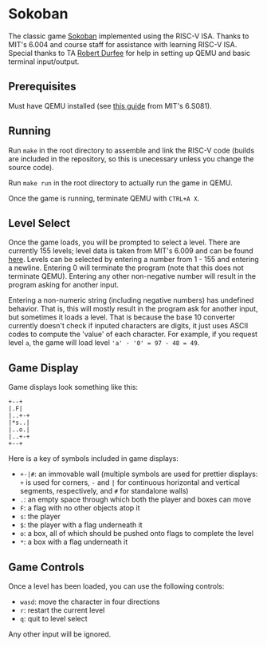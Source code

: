 # Sokoban

The classic game [Sokoban](https://en.wikipedia.org/wiki/Sokoban) implemented using the RISC-V ISA. Thanks to MIT's 6.004 and course staff for assistance with learning RISC-V ISA. Special thanks to TA [Robert Durfee](https://github.com/RobertDurfee) for help in setting up QEMU and basic terminal input/output. 

## Prerequisites
Must have QEMU installed (see [this guide](https://pdos.csail.mit.edu/6.S081/2021/tools.html) from MIT's 6.S081).

## Running
Run `make` in the root directory to assemble and link the RISC-V code (builds are included in the repository, so this is unecessary unless you change the source code).

Run `make run` in the root directory to actually run the game in QEMU. 

Once the game is running, terminate QEMU with `CTRL+A X`.

## Level Select
Once the game loads, you will be prompted to select a level. There are currently 155 levels; level data is taken from MIT's 6.009 and can be found [here](https://py.mit.edu/spring22/labs/lab02). Levels can be selected by entering a number from 1 - 155 and entering a newline. Entering 0 will terminate the program (note that this does not terminate QEMU). Entering any other non-negative number will result in the program asking for another input.

Entering a non-numeric string (including negative numbers) has undefined behavior. That is, this will mostly result in the program ask for another input, but sometimes it loads a level. That is because the base 10 converter currently doesn't check if inputed characters are digits, it just uses ASCII codes to compute the 'value' of each character. For example, if you request level `a`, the game will load level `'a' - '0' = 97 - 48 = 49`.

## Game Display

Game displays look something like this:

```
+--+
|.F|
|..+-+
|*s..|
|..o.|
|..+-+
+--+ 
```

Here is a key of symbols included in game displays:
- `+-|#`: an immovable wall (multiple symbols are used for prettier displays: `+` is used for corners, `-` and `|` for continuous horizontal and vertical segments, respectively, and `#` for standalone walls)
- `.`: an empty space through which both the player and boxes can move
- `F`: a flag with no other objects atop it
- `s`: the player
- `$`: the player with a flag underneath it
- `o`: a box, all of which should be pushed onto flags to complete the level
- `*`: a box with a flag underneath it

## Game Controls

Once a level has been loaded, you can use the following controls:
- `wasd`: move the character in four directions
- `r`: restart the current level
- `q`: quit to level select

Any other input will be ignored.
